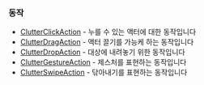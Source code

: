 ### 동작 ###

* [ClutterClickAction](./chap4-5-1.markdown) - 누를 수 있는 액터에 대한 동작입니다 
* [ClutterDragAction](./chap4-5-2.markdown) - 액터 끌기를 가능케 하는 동작입니다 
* [ClutterDropAction](./chap4-5-3.markdown) - 대상에 내려놓기 위한 동작입니다 
* [ClutterGestureAction](./chap4-5-4.markdown) - 제스처를 표현하는 동작입니다 
* [ClutterSwipeAction](./chap4-5-5.markdown) - 닦아내기를 표현하는 동작입니다 

